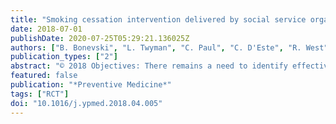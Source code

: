 ```yaml
---
title: "Smoking cessation intervention delivered by social service organisations for a diverse population of Australian disadvantaged smokers: A pragmatic randomised controlled trial"
date: 2018-07-01
publishDate: 2020-07-25T05:29:21.136025Z
authors: ["B. Bonevski", "L. Twyman", "C. Paul", "C. D'Este", "R. West", "M. Siahpush", "C. Oldmeadow", "K. Palazzi"]
publication_types: ["2"]
abstract: "© 2018 Objectives: There remains a need to identify effective smoking cessation interventions in severely disadvantaged populations. This trial aimed to examine the effectiveness of an intervention (Call it Quits) developed to promote smoking cessation and delivered by community social service case-workers. Methods: Call it Quits was a pragmatic, parallel randomised trial of a case-worker delivered smoking cessation intervention conducted in a non-government community social service organisation in New South Wales (NSW), Australia. Adult smokers requiring financial assistance were randomly assigned to the five-session Call it Quits intervention or usual care control group. Of the 618 eligible individuals, 300 were randomised to the intervention group, of whom 187 (62%) consented and 318 were randomised to the control group, of whom 244 (77%) consented, resulting in 431 participants. The primary outcome measure was self-reported continuous abstinence up to 6-month follow-up with biochemical verification. Primary analysis was performed using all the available data from participants under the assumption the data is missing completely at random, followed by sensitivity analyses. Results: No statistically significant differences in the primary outcome were found (1.4% in the control group versus 1.0% in the intervention group, OR = 0.77, p = 0.828). Conclusions: A multi-component smoking cessation intervention delivering motivational interviewing-based counselling and free NRT by a trained case-worker within a community social service setting was not effective at achieving abstinence in a highly disadvantaged sample of smokers but increased attempts to stop and led to a reduction in number of cigarettes smoked daily."
featured: false
publication: "*Preventive Medicine*"
tags: ["RCT"]
doi: "10.1016/j.ypmed.2018.04.005"
---
```


